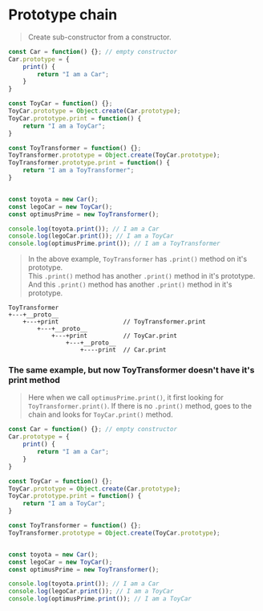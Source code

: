 # Prototype chain

> Create sub-constructor from a constructor.

```javascript
const Car = function() {}; // empty constructor
Car.prototype = {
    print() {
        return "I am a Car";
    }
}

const ToyCar = function() {};
ToyCar.prototype = Object.create(Car.prototype);
ToyCar.prototype.print = function() {
    return "I am a ToyCar";
}

const ToyTransformer = function() {};
ToyTransformer.prototype = Object.create(ToyCar.prototype);
ToyTransformer.prototype.print = function() {
    return "I am a ToyTransformer";
}


const toyota = new Car();
const legoCar = new ToyCar();
const optimusPrime = new ToyTransformer();

console.log(toyota.print()); // I am a Car
console.log(legoCar.print()); // I am a ToyCar
console.log(optimusPrime.print()); // I am a ToyTransformer
```

> In the above example, `ToyTransformer` has `.print()` method on it's prototype.  
> This `.print()` method has another `.print()` method in it's prototype.  
> And this `.print()` method has another `.print()` method in it's prototype.

```
ToyTransformer
+---+__proto__
    +---+print                  // ToyTransformer.print
        +---+__proto__
            +---+print          // ToyCar.print
                +---+__proto__
                    +----print  // Car.print
```


### The same example, but now ToyTransformer doesn't have it's print method

> Here when we call `optimusPrime.print()`, it first looking for `ToyTransformer.print()`. If there is no `.print()` method, goes to the chain and looks for `ToyCar.print()` method.

```javascript
const Car = function() {}; // empty constructor
Car.prototype = {
    print() {
        return "I am a Car";
    }
}

const ToyCar = function() {};
ToyCar.prototype = Object.create(Car.prototype);
ToyCar.prototype.print = function() {
    return "I am a ToyCar";
}

const ToyTransformer = function() {};
ToyTransformer.prototype = Object.create(ToyCar.prototype);


const toyota = new Car();
const legoCar = new ToyCar();
const optimusPrime = new ToyTransformer();

console.log(toyota.print()); // I am a Car
console.log(legoCar.print()); // I am a ToyCar
console.log(optimusPrime.print()); // I am a ToyCar
```